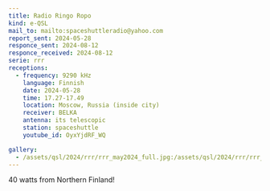 ```yaml
---
title: Radio Ringo Ropo
kind: e-QSL
mail_to: mailto:spaceshuttleradio@yahoo.com
report_sent: 2024-05-28
responce_sent: 2024-08-12
responce_received: 2024-08-12
serie: rrr
receptions:
  - frequency: 9290 kHz
    language: Finnish
    date: 2024-05-28
    time: 17.27-17.49
    location: Moscow, Russia (inside city)
    receiver: BELKA
    antenna: its telescopic
    station: spaceshuttle
    youtube_id: OyxYjdRF_WQ

gallery:
  - /assets/qsl/2024/rrr/rrr_may2024_full.jpg:/assets/qsl/2024/rrr/rrr_may2024_small.jpg
---
```


40 watts from Northern Finland!